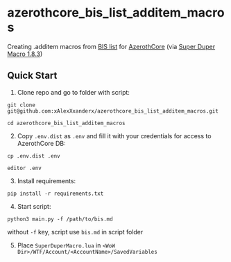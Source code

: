 # azerothcore_bis_list_additem_macros

Creating .additem macros from [BIS list](https://gist.github.com/xAlexXxanderx/321bb4d379e24e83202b213ef2228b7e) for [AzerothCore](https://github.com/azerothcore/azerothcore-wotlk) (via [Super Duper Macro 1.8.3](https://github.com/hypehuman/super-duper-macro/tree/d25b5fe50add9f03185bc09327144d450ffc85e4))

## Quick Start

1. Clone repo and go to folder with script:

```git clone git@github.com:xAlexXxanderx/azerothcore_bis_list_additem_macros.git```

```cd azerothcore_bis_list_additem_macros```

2. Copy ``.env.dist`` as ``.env`` and fill it with your credentials for access to AzerothCore DB:

```cp .env.dist .env```

```editor .env```

3. Install requirements:

```pip install -r requirements.txt```

4. Start script:

```python3 main.py -f /path/to/bis.md```

without `-f` key, script use `bis.md` in script folder

5. Place `SuperDuperMacro.lua` in `<WoW Dir>/WTF/Account/<AccountName>/SavedVariables`
